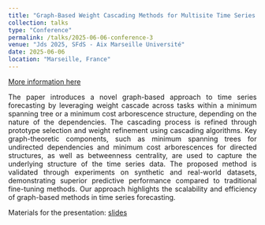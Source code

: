 ```yaml
---
title: "Graph-Based Weight Cascading Methods for Multisite Time Series Forecasting"
collection: talks
type: "Conference"
permalink: /talks/2025-06-06-conference-3
venue: "Jds 2025, SFdS - Aix Marseille Université"
date: 2025-06-06
location: "Marseille, France"
---
```


[More information here](https://jds2025.sciencesconf.org/resource/page/id/21)

<div style='text-align: justify;'>
The paper introduces a novel graph-based approach to time series forecasting by leveraging weight cascade across tasks within a minimum spanning tree or a minimum cost arborescence structure, depending on the nature of the dependencies. 
The cascading process is refined through prototype selection and weight refinement using cascading algorithms. Key graph-theoretic components, such as minimum spanning trees for undirected dependencies and minimum cost arborescences for directed structures, as well as betweenness centrality, are used to capture the underlying structure of the time series data. The proposed method is validated through experiments on synthetic and real-world datasets, demonstrating superior predictive performance compared to traditional fine-tuning methods. Our approach highlights the scalability and efficiency of graph-based methods in time series forecasting.
</div>

Materials for the presentation: [slides]()
